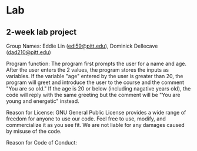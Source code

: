 # Lab
## 2-week lab project

Group Names: Eddie Lin (edl59@pitt.edu), Dominick Dellecave (dad210@pitt.edu)

Program function: The program first prompts the user for a name and age. After the user enters the 2 values, the program stores the inputs as variables. If the variable "age" entered by the user is greater than 20, the program will greet and introduce the user to the course and the comment "You are so old." If the age is 20 or below (including nagative years old), the code will reply with the same greeting but the comment will be "You are young and energetic" instead.

Reason for License: GNU General Public License provides a wide range of freedom for anyone to use our code. Feel free to use, modify, and commercialize it as you see fit. We are not liable for any damages caused by misuse of the code.

Reason for Code of Conduct: 
